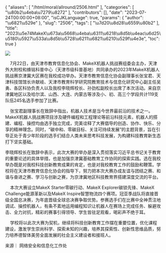 {
    "aliases": [
        "/html/moral/allround/2506.html"
    ],
    "categories": [
        "\u80b2\u4eba\u7279\u8272"
    ],
    "contributors": [],
    "date": "2023-07-24T00:00:00+08:00",
    "isCJKLanguage": true,
    "params": {
        "author": "\u6821\u529e"
    },
    "slug": "2506",
    "tags": [
        "\u7d20\u8d28\u6559\u80b2"
    ],
    "title": "2023\u5e74MakeX\u673a\u5668\u4eba\u6311\u6218\u8d5b\u4eac\u6d25\u5180\u5927\u533a\u8d5b\u5728\u6211\u6821\u6210\u529f\u4e3e",
    "toc": true
}

![](https://cdn.tfls.online/mirror/full/7ac4b12e01cbe53fd3759f1248077731a33758bd.jpg)




  





     7月22日，由天津市教育信息化协会、MakeX机器人挑战赛组委会主办，天津外大附校和蜂铭科普中心（天津市级科普基地）共同承办的2023年MakeX机器人挑战赛京津冀大区赛在我校成功举办。天津市教育信息化协会副理事长张宝君、天津科技馆馆长许献岐、天津市教育科学研究院教育技术与信息化研究中心副主任吴勇、各区科协负责人以及我校李晓辉校长、孙劲松副校长出席了本次活动。来自京津冀地区以及哈尔滨、山西、大连、内蒙古等涉及小、初、高三个学段共计119支队伍245名选手参加了比赛。




  





     张宝君副理事长在致辞中指出，机器人技术是当今世界最前沿的技术之一。MakeX机器人挑战赛项目涉及硬件编程和工程理论等前沿科技元素，机器人的搭建、编程、操控均由选手独立完成，完美诠释了大赛倡导的创造、协作、快乐、分享的精神理念。同时，“碳中和、零碳目标、关注可持续发展”的主题背景，旨在引导正处于青少年阶段的选手们结合人类未来思考科技发展，为构建科技教育新生态打下坚实基础。




 李晓辉校长在致辞中表示，此次大赛的举办是深入贯彻落实习近平总书记关于教育的重要论述的具体举措，也是加强京津冀基础教育工作协同的探索实践。选在我校举办既是对我校科技创新教育成果的肯定，也是对我校教育工作的鼓励和鞭策。学校将在天津市教育信息化协会的指导下，努力把本次大赛办成友谊与团结之赛、和谐与奋进之赛、学习与创新之赛，为京津冀地区科技教育界搭建深度交流的平台。




  





  





     本次大赛设立MakeX Starter零碳行动、MakeX Explorer碳锁先锋、MakeX Challenge能源革新以及MakeX Inspire智慧物流四个赛项。冠亚季战队将直接晋级全国总决赛，为年底晋级全球总决赛争取优势。参赛选手们在比赛中全神贯注地调试、操控机器人，有条不紊地运用编程知识让机器人在赛场上完成任务、躲避攻击、全力对抗，精彩的赛事引得领导、学生皆驻足观看，喝彩声不绝于耳。




  





     学校将以此次大赛为契机，继续将科技创新教育工作摆在重要位置，优化课程建设，激发学生崇尚科学、探索未知的兴趣，培养其探索性、创新性思维品质，努力培养德智体美劳全面发展的社会主义建设者和接班人。




  





  





来源｜ 网络安全和信息化工作处


